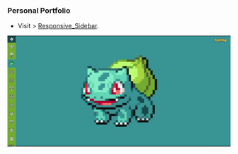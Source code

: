### Personal Portfolio

- Visit > [Responsive_Sidebar](https://ugurkarakurt.github.io/Frontend-Challanges/Responsive_Sidebar/).

![image info](assets/images/screenshot.png)
